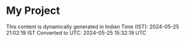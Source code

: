 # My Project

This content is dynamically generated in Indian Time (IST): 2024-05-25 21:02:19 IST
Converted to UTC: 2024-05-25 15:32:19 UTC
